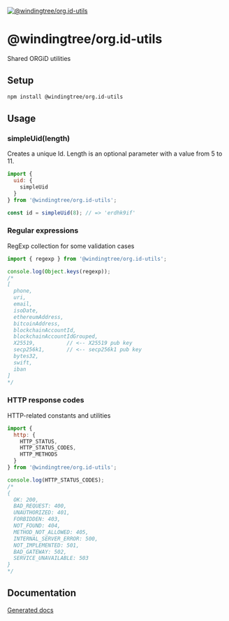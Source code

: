 [![@windingtree/org.id-utils](https://img.shields.io/npm/v/@windingtree/org.id-utils.svg)](https://www.npmjs.com/package/@windingtree/org.id-utils)
# @windingtree/org.id-utils
Shared ORGiD utilities

## Setup

```bash
npm install @windingtree/org.id-utils
```

## Usage

### simpleUid(length)

Creates a unique Id. Length is an optional parameter with a value from 5 to 11.

```javascript
import {
  uid: {
    simpleUid
  }
} from '@windingtree/org.id-utils';

const id = simpleUid(8); // => 'erdhk9if'
```

### Regular expressions

RegExp collection for some validation cases

```javascript
import { regexp } from '@windingtree/org.id-utils';

console.log(Object.keys(regexp));
/*
[
  phone,
  uri,
  email,
  isoDate,
  ethereumAddress,
  bitcoinAddress,
  blockchainAccountId,
  blockchainAccountIdGrouped,
  X25519,          // <-- X25519 pub key
  secp256k1,       // <-- secp256k1 pub key
  bytes32,
  swift,
  iban
]
*/
```

### HTTP response codes

HTTP-related constants and utilities

```javascript
import {
  http: {
    HTTP_STATUS,
    HTTP_STATUS_CODES,
    HTTP_METHODS
  }
} from '@windingtree/org.id-utils';

console.log(HTTP_STATUS_CODES);
/*
{
  OK: 200,
  BAD_REQUEST: 400,
  UNAUTHORIZED: 401,
  FORBIDDEN: 403,
  NOT_FOUND: 404,
  METHOD_NOT_ALLOWED: 405,
  INTERNAL_SERVER_ERROR: 500,
  NOT_IMPLEMENTED: 501,
  BAD_GATEWAY: 502,
  SERVICE_UNAVAILABLE: 503
}
*/
```

## Documentation

[Generated docs](docs#readme)
